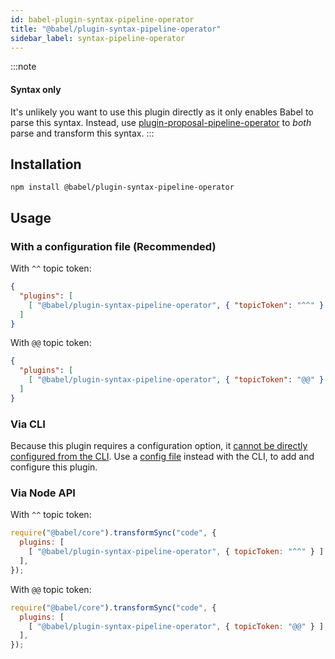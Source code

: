 ```yaml
---
id: babel-plugin-syntax-pipeline-operator
title: "@babel/plugin-syntax-pipeline-operator"
sidebar_label: syntax-pipeline-operator
---
```


:::note
#### Syntax only

It's unlikely you want to use this plugin directly as it only enables Babel to parse this syntax. Instead, use [plugin-proposal-pipeline-operator](plugin-proposal-pipeline-operator.md) to _both_ parse and transform this syntax.
:::

## Installation

```shell npm2yarn
npm install @babel/plugin-syntax-pipeline-operator
```

## Usage

### With a configuration file (Recommended)

With `^^` topic token:

```json title="babel.config.json"
{
  "plugins": [
    [ "@babel/plugin-syntax-pipeline-operator", { "topicToken": "^^" } ]
  ]
}
```

With `@@` topic token:

```json title="babel.config.json"
{
  "plugins": [
    [ "@babel/plugin-syntax-pipeline-operator", { "topicToken": "@@" } ]
  ]
}
```

### Via CLI

Because this plugin requires a configuration option, it [cannot be directly configured from the CLI](https://github.com/babel/babel/issues/4161). Use a [config file](config-files.md) instead with the CLI, to add and configure this plugin.

### Via Node API

With `^^` topic token:

```js title="JavaScript"
require("@babel/core").transformSync("code", {
  plugins: [
    [ "@babel/plugin-syntax-pipeline-operator", { topicToken: "^^" } ],
  ],
});
```

With `@@` topic token:

```js title="JavaScript"
require("@babel/core").transformSync("code", {
  plugins: [
    [ "@babel/plugin-syntax-pipeline-operator", { topicToken: "@@" } ],
  ],
});
```
